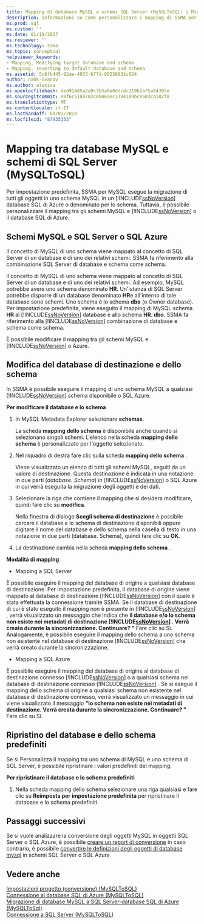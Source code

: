 ```yaml
---
title: Mapping di database MySQL a schemi SQL Server (MySQLToSQL) | Microsoft Docs
description: Informazioni su come personalizzare i mapping di SSMA per MySQL tra gli schemi MySQL e SQL Server o il database SQL di Azure oppure accettare il valore predefinito.
ms.prod: sql
ms.custom: ''
ms.date: 01/19/2017
ms.reviewer: ''
ms.technology: ssma
ms.topic: conceptual
helpviewer_keywords:
- Mapping, Modifying target database and schema
- Mapping, reverting to default database and schema
ms.assetid: 5c6fb445-92ae-4933-b77d-80230931c024
author: nahk-ivanov
ms.author: alexiva
ms.openlocfilehash: ded91465a2a9c7b5a0e8ddcdc219b2af5a84395e
ms.sourcegitcommit: e8f6c51d4702c0046aec1394109bc0503ca182f0
ms.translationtype: MT
ms.contentlocale: it-IT
ms.lasthandoff: 08/07/2020
ms.locfileid: "87935353"
---
```

# <a name="mapping-mysql-databases-to-sql-server-schemas-mysqltosql"></a>Mapping tra database MySQL e schemi di SQL Server (MySQLToSQL)
Per impostazione predefinita, SSMA per MySQL esegue la migrazione di tutti gli oggetti in uno schema MySQL in un [!INCLUDE[ssNoVersion](../../includes/ssnoversion-md.md)] database SQL di Azure o denominato per lo schema. Tuttavia, è possibile personalizzare il mapping tra gli schemi MySQL e [!INCLUDE[ssNoVersion](../../includes/ssnoversion-md.md)] o il database SQL di Azure.  
  
## <a name="mysql-and-sql-server-or-sql-azure-schemas"></a>Schemi MySQL e SQL Server o SQL Azure  
Il concetto di MySQL di uno schema viene mappato al concetto di SQL Server di un database e di uno dei relativi schemi. SSMA fa riferimento alla combinazione SQL Server di database e schema come schema.  
  
Il concetto di MySQL di uno schema viene mappato al concetto di SQL Server di un database e di uno dei relativi schemi. Ad esempio, MySQL potrebbe avere uno schema denominato **HR**. Un'istanza di SQL Server potrebbe disporre di un database denominato **HR**e all'interno di tale database sono schemi. Uno schema è lo schema **dbo** (o Owner database). Per impostazione predefinita, viene eseguito il mapping di MySQL schema **HR** al [!INCLUDE[ssNoVersion](../../includes/ssnoversion-md.md)] database e allo schema **HR. dbo**. SSMA fa riferimento alla [!INCLUDE[ssNoVersion](../../includes/ssnoversion-md.md)] combinazione di database e schema come schema.  
  
È possibile modificare il mapping tra gli schemi MySQL e [!INCLUDE[ssNoVersion](../../includes/ssnoversion-md.md)] o Azure.  
  
## <a name="modifying-the-target-database-and-schema"></a>Modifica del database di destinazione e dello schema  
In SSMA è possibile eseguire il mapping di uno schema MySQL a qualsiasi [!INCLUDE[ssNoVersion](../../includes/ssnoversion-md.md)] schema disponibile o SQL Azure.  
  
**Per modificare il database e lo schema**  
  
1.  In MySQL Metadata Explorer selezionare **schemas**.  
  
    La scheda **mapping dello schema** è disponibile anche quando si selezionano singoli schemi. L'elenco nella scheda **mapping dello schema** è personalizzato per l'oggetto selezionato.  
  
2.  Nel riquadro di destra fare clic sulla scheda **mapping dello schema** .  
  
    Viene visualizzato un elenco di tutti gli schemi MySQL, seguiti da un valore di destinazione. Questa destinazione è indicata in una notazione in due parti (*database. Schema*) in [!INCLUDE[ssNoVersion](../../includes/ssnoversion-md.md)] o SQL Azure in cui verrà eseguita la migrazione degli oggetti e dei dati.  
  
3.  Selezionare la riga che contiene il mapping che si desidera modificare, quindi fare clic su **modifica**.  
  
    Nella finestra di dialogo **Scegli schema di destinazione** è possibile cercare il database e lo schema di destinazione disponibili oppure digitare il nome del database e dello schema nella casella di testo in una notazione in due parti (database. Schema), quindi fare clic su **OK**.  
  
4.  La destinazione cambia nella scheda **mapping dello schema** .  
  
**Modalità di mapping**  
  
-   Mapping a SQL Server  
  
È possibile eseguire il mapping del database di origine a qualsiasi database di destinazione. Per impostazione predefinita, il database di origine viene mappato al database di destinazione [!INCLUDE[ssNoVersion](../../includes/ssnoversion-md.md)] con il quale è stata effettuata la connessione tramite SSMA. Se il database di destinazione di cui è stato eseguito il mapping non è presente in [!INCLUDE[ssNoVersion](../../includes/ssnoversion-md.md)] , verrà visualizzato un messaggio che indica che **il database e/o lo schema non esiste nei metadati di destinazione [!INCLUDE[ssNoVersion](../../includes/ssnoversion-md.md)] . Verrà creata durante la sincronizzazione. Continuare? "** Fare clic su Sì. Analogamente, è possibile eseguire il mapping dello schema a uno schema non esistente nel database di destinazione [!INCLUDE[ssNoVersion](../../includes/ssnoversion-md.md)] che verrà creato durante la sincronizzazione.  
  
-   Mapping a SQL Azure  
  
È possibile eseguire il mapping del database di origine al database di destinazione connesso [!INCLUDE[ssNoVersion](../../includes/ssnoversion-md.md)] o a qualsiasi schema nel database di destinazione connesso [!INCLUDE[ssNoVersion](../../includes/ssnoversion-md.md)] . Se si esegue il mapping dello schema di origine a qualsiasi schema non esistente nel database di destinazione connesso, verrà visualizzato un messaggio in cui viene visualizzato il messaggio **"lo schema non esiste nei metadati di destinazione. Verrà creata durante la sincronizzazione. Continuare? "** Fare clic su Sì.  
  
## <a name="reverting-to-the-default-database-and-schema"></a>Ripristino del database e dello schema predefiniti  
Se si Personalizza il mapping tra uno schema di MySQL e uno schema di SQL Server, è possibile ripristinare i valori predefiniti del mapping.  
  
**Per ripristinare il database e lo schema predefiniti**  
  
1.  Nella scheda mapping dello schema selezionare una riga qualsiasi e fare clic su **Reimposta per impostazione predefinita** per ripristinare il database e lo schema predefiniti.  
  
## <a name="next-steps"></a>Passaggi successivi  
Se si vuole analizzare la conversione degli oggetti MySQL in oggetti SQL Server o SQL Azure, è possibile [creare un report di conversione](assessing-mysql-databases-for-conversion-mysqltosql.md) in caso contrario, è possibile [convertire le definizioni degli oggetti di database mysql](converting-mysql-databases-mysqltosql.md) in schemi SQL Server o SQL Azure  
  
## <a name="see-also"></a>Vedere anche  
[Impostazioni progetto &#40;conversione&#41; &#40;MySQLToSQL&#41;](../../ssma/mysql/project-settings-conversion-mysqltosql.md)  
[Connessione al database SQL di Azure &#40;MySQLToSQL&#41;](../../ssma/mysql/connecting-to-azure-sql-db-mysqltosql.md)  
[Migrazione di database MySQL a SQL Server-database SQL di Azure &#40;MySQLToSql&#41;](../../ssma/mysql/migrating-mysql-databases-to-sql-server-azure-sql-db-mysqltosql.md)  
[Connessione a SQL Server &#40;MySQLToSQL&#41;](../../ssma/mysql/connecting-to-sql-server-mysqltosql.md)  
  
